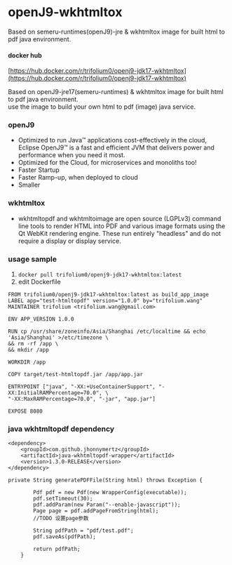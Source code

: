 # openJ9-wkhtmltox
Based on semeru-runtimes(openJ9)-jre &amp; wkhtmltox image for built html to pdf java environment.

#### docker hub
[https://hub.docker.com/r/trifolium0/openj9-jdk17-wkhtmltox](https://hub.docker.com/r/trifolium0/openj9-jdk17-wkhtmltox)</br>

Based on openJ9-jre17(semeru-runtimes) & wkhtmltox image for built html to pdf java environment.<br/>
use the image to build your own html to pdf (image) java service.<br/>
### openJ9
* Optimized to run Java™ applications cost-effectively in the cloud, Eclipse OpenJ9™ is a fast and efficient JVM that delivers power and performance when you need it most.
* Optimized for the Cloud, for microservices and monoliths too!
* Faster Startup
* Faster Ramp-up, when deployed to cloud
* Smaller
### wkhtmltox
* wkhtmltopdf and wkhtmltoimage are open source (LGPLv3) command line tools to render HTML into PDF and various image formats using the Qt WebKit rendering engine. These run entirely "headless" and do not require a display or display service.

### usage sample
1. ```docker pull trifolium0/openj9-jdk17-wkhtmltox:latest```
2. edit Dockerfile
  ```
FROM trifolium0/openj9-jdk17-wkhtmltox:latest as build_app_image
LABEL app="test-htmltopdf" version="1.0.0" by="trifolium.wang"
MAINTAINER trifolium <trifolium.wang@gmail.com>

ENV APP_VERSION 1.0.0

RUN cp /usr/share/zoneinfo/Asia/Shanghai /etc/localtime && echo 'Asia/Shanghai' >/etc/timezone \
  && rm -rf /app \
  && mkdir /app

WORKDIR /app

COPY target/test-htmltopdf.jar /app/app.jar

ENTRYPOINT ["java", "-XX:+UseContainerSupport", "-XX:InitialRAMPercentage=70.0", \
"-XX:MaxRAMPercentage=70.0", "-jar", "app.jar"]

EXPOSE 8080
```
### java wkhtmltopdf dependency
```
<dependency>
    <groupId>com.github.jhonnymertz</groupId>
    <artifactId>java-wkhtmltopdf-wrapper</artifactId>
    <version>1.3.0-RELEASE</version>
</dependency>
```
```
private String generatePDFFile(String html) throws Exception {

        Pdf pdf = new Pdf(new WrapperConfig(executable));
        pdf.setTimeout(30);
        pdf.addParam(new Param("--enable-javascript"));
        Page page = pdf.addPageFromString(html);
        //TODO 设置page参数

        String pdfPath = "pdf/test.pdf";
        pdf.saveAs(pdfPath);

        return pdfPath;
    }
```
